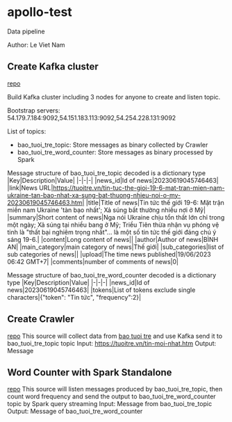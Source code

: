 # apollo-test

Data pipeline

Author: Le Viet Nam

## Create Kafka cluster
[repo](https://github.com/namlv7197/kafka-cluster)

Build Kafka cluster including 3 nodes for anyone to create and listen topic.

Bootstrap servers: 54.179.7.184:9092,54.151.183.113:9092,54.254.228.131:9092

List of topics:
- bao_tuoi_tre_topic: Store messages as binary collected by Crawler
- bao_tuoi_tre_word_counter: Store messages as binary processed by Spark
  
Message structure of bao_tuoi_tre_topic decoded is a dictionary type
|Key|Description|Value|
|-|-|-|
|news_id|Id of news|20230619045746463|
|link|News URL|https://tuoitre.vn/tin-tuc-the-gioi-19-6-mat-tran-mien-nam-ukraine-tan-bao-nhat-xa-sung-bat-thuong-nhieu-noi-o-my-20230619045746463.htm|
|title|Title of news|Tin tức thế giới 19-6: Mặt trận miền nam Ukraine 'tàn bạo nhất'; Xả súng bất thường nhiều nơi ở Mỹ|
|summary|Short content of news|Nga nói Ukraine chịu tổn thất lớn chỉ trong một ngày; Xả súng tại nhiều bang ở Mỹ; Triều Tiên thừa nhận vụ phóng vệ tinh là "thất bại nghiêm trọng nhất"... là một số tin tức thế giới đáng chú ý sáng 19-6.|
|content|Long content of news||
|author|Author of news|BÌNH AN|
|main_category|main category of news|Thế giới|
|sub_categories|list of sub categories of news||
|upload|The time news published|19/06/2023 06:42 GMT+7|
|comments|number of comments of news|0|

Message structure of bao_tuoi_tre_word_counter decoded is a dictionary type
|Key|Description|Value|
|-|-|-|
|news_id|Id of news|20230619045746463|
|tokens|List of tokens exclude single characters|{"token": "Tin tức", "frequency":2}|

## Create Crawler
[repo](https://github.com/namlv7197/vietnamese-news-crawler)
This source will collect data from [bao tuoi tre](https://tuoitre.vn/) and use Kafka send it to bao_tuoi_tre_topic topic
Input: https://tuoitre.vn/tin-moi-nhat.htm
Output: Message

## Word Counter with Spark Standalone
[repo](https://github.com/namlv7197/vietnamese-news-crawler-word-counter)
This source will listen messages produced by bao_tuoi_tre_topic, then count word frequency and send the output to bao_tuoi_tre_word_counter topic by Spark query streaming
Input: Message from bao_tuoi_tre_topic
Output: Message of bao_tuoi_tre_word_counter
